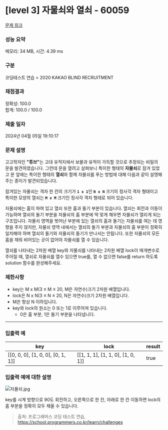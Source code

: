 # [level 3] 자물쇠와 열쇠 - 60059 

[문제 링크](https://school.programmers.co.kr/learn/courses/30/lessons/60059) 

### 성능 요약

메모리: 34 MB, 시간: 4.39 ms

### 구분

코딩테스트 연습 > 2020 KAKAO BLIND RECRUITMENT

### 채점결과

정확성: 100.0<br/>합계: 100.0 / 100.0

### 제출 일자

2024년 04월 05일 19:10:17

### 문제 설명

<p>고고학자인  <strong>"튜브"</strong>는 고대 유적지에서 보물과 유적이 가득할 것으로 추정되는 비밀의 문을 발견하였습니다. 그런데 문을 열려고 살펴보니 특이한 형태의 <strong>자물쇠</strong>로 잠겨 있었고 문 앞에는 특이한 형태의 <strong>열쇠</strong>와 함께 자물쇠를 푸는 방법에 대해 다음과 같이 설명해 주는 종이가 발견되었습니다.</p>

<p>잠겨있는 자물쇠는 격자 한 칸의 크기가  <strong><code>1 x 1</code></strong>인  <strong><code>N x N</code></strong> 크기의 정사각 격자 형태이고 특이한 모양의 열쇠는 <strong><code>M x M</code></strong> 크기인 정사각 격자 형태로 되어 있습니다.</p>

<p>자물쇠에는 홈이 파여 있고 열쇠 또한 홈과 돌기 부분이 있습니다. 열쇠는 회전과 이동이 가능하며 열쇠의 돌기 부분을 자물쇠의 홈 부분에 딱 맞게 채우면 자물쇠가 열리게 되는 구조입니다. 자물쇠 영역을 벗어난 부분에 있는 열쇠의 홈과 돌기는 자물쇠를 여는 데 영향을 주지 않지만, 자물쇠 영역 내에서는 열쇠의 돌기 부분과 자물쇠의 홈 부분이 정확히 일치해야 하며 열쇠의 돌기와 자물쇠의 돌기가 만나서는 안됩니다. 또한 자물쇠의 모든 홈을 채워 비어있는 곳이 없어야 자물쇠를 열 수 있습니다.</p>

<p>열쇠를 나타내는 2차원 배열 key와 자물쇠를 나타내는 2차원 배열 lock이 매개변수로 주어질 때, 열쇠로 자물쇠를 열수 있으면 true를, 열 수 없으면 false를 return 하도록 solution 함수를 완성해주세요.</p>

<h3>제한사항</h3>

<ul>
<li>key는 M x M(3 ≤ M ≤ 20, M은 자연수)크기 2차원 배열입니다.</li>
<li>lock은 N x N(3 ≤ N ≤ 20, N은 자연수)크기 2차원 배열입니다.</li>
<li>M은 항상 N 이하입니다.</li>
<li>key와 lock의 원소는 0 또는 1로 이루어져 있습니다.

<ul>
<li>0은 홈 부분, 1은 돌기 부분을 나타냅니다.</li>
</ul></li>
</ul>

<hr>

<h3>입출력 예</h3>
<table class="table">
        <thead><tr>
<th>key</th>
<th>lock</th>
<th>result</th>
</tr>
</thead>
        <tbody><tr>
<td>[[0, 0, 0], [1, 0, 0], [0, 1, 1]]</td>
<td>[[1, 1, 1], [1, 1, 0], [1, 0, 1]]</td>
<td>true</td>
</tr>
</tbody>
      </table>
<h3>입출력 예에 대한 설명</h3>

<p><img src="https://grepp-programmers.s3.amazonaws.com/files/production/469703690b/79f2f473-5d13-47b9-96e0-a10e17b7d49a.jpg" title="" alt="자물쇠.jpg"></p>

<p>key를 시계 방향으로 90도 회전하고, 오른쪽으로 한 칸, 아래로 한 칸 이동하면 lock의 홈 부분을 정확히 모두 채울 수 있습니다.</p>


> 출처: 프로그래머스 코딩 테스트 연습, https://school.programmers.co.kr/learn/challenges